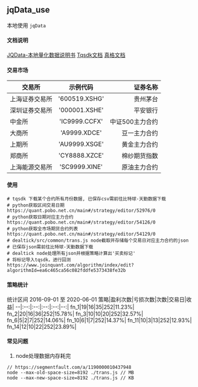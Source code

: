 ## jqData_use
本地使用 `jqData`

#### 文档说明
[JQData-本地量化数据说明书](https://www.joinquant.com/help/api/help?name=JQData 'JQData-本地量化数据说明书')
[Tqsdk文档](https://doc.shinnytech.com/tqsdk/latest/ 'Tqsdk文档')
[真格文档](https://quant.pobo.net.cn/doc?name=api '真格文档')

#### 交易市场
交易所|示例代码|证券名称
--|:--:|--:
上海证券交易所|'600519.XSHG'|贵州茅台|
深圳证券交易所|'000001.XSHE'|平安银行|
中金所|'IC9999.CCFX'|中证500主力合约|
大商所|'A9999.XDCE'|豆一主力合约|
上期所|'AU9999.XSGE'|黄金主力合约|
郑商所|'CY8888.XZCE'|棉纱期货指数|
上海能源交易所|'SC9999.XINE'|原油主力合约|

#### 使用
```SHELL
# tqsdk 下载某个合约所有月份数据, 已保存csv需前往比特球-天勤数据下载
# python获取区间交易日期
https://quant.pobo.net.cn/main#/strategy/editor/52976/0
# python获取日期对应主力合约
https://quant.pobo.net.cn/main#/strategy/editor/54126/0
# python获取全市场期货合约列表
https://quant.pobo.net.cn/main#/strategy/editor/54129/0
# dealtick/src/common/trans.js node截取并存储每个交易日对应主力合约的json
# 已保存json需前往比特球-天勤数据下载
# dealtick node处理所有json并根据策略计算出'买卖标记'
# 将标记导入tqsdk，进行回测
https://www.joinquant.com/algorithm/index/edit?algorithmId=ea6c465ca56c082fddfe5373438fe32b
```

#### 策略统计
统计区间 2016-09-01 至 2020-06-01
策略|盈利次数|亏损次数|次数|交易日|收益|
--|:--:|:--:|:--:|:--:|--:|
fn_1|19|16|35|252|11.23%|
fn_2|20|16|36|252|15.78%|
fn_3|10|10|20|252|32.57%|
fn_6|5|2|7|252|14.06%|
fn_10|6|1|7|252|14.37%|
fn_11|10|3|13|252|12.93%|
fn_14|12|10|22|252|23.89%|

#### 常见问题
1. node处理数据内存耗完
```JS
// https://segmentfault.com/a/1190000010437948
node --max-old-space-size=8192 ./trans.js // MB
node --max-new-space-size=8192 ./trans.js // KB
```
